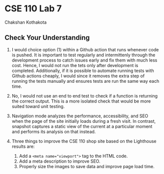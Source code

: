 # CSE 110 Lab 7
Chakshan Kothakota

## Check Your Understanding
1. I would choice option (1) within a Github action that runs whenever code is pushed. It is important to test regularly and intermittenly through the development process to catch issues early and fix them with much less cost. Hence, I would not run the tets only after development is completed. Additionally, if it is possible to automate running tests with Github actions cheaply, I would since it removes the extra step of running the tests manually and ensures tests are run the same way each time.

2. No, I would not use an end to end test to check if a function is returning the correct output. This is a more isolated check that would be more suited toward unit testing.

3. Navigation mode analyzes the performance, accessibility, and SEO when the page of the site initially loads during a fresh visit. In contrast, snapshot captures a static view of the current at a particular moment and performs its analysis on that instead.

4. Three things to improve the CSE 110 shop site based on the Lighthouse results are:
   1. Add a `<meta name="viewport">` tag to the HTML code.
   2. Add a meta description to improve SEO.
   3. Properly size the images to save data and improve page load time.




